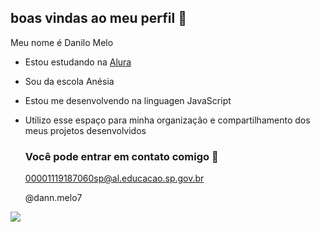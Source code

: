 ## boas vindas ao meu perfil 💙

Meu nome é Danilo Melo

- Estou estudando na [Alura](https://www.alura.com.br)
- Sou da escola Anésia
- Estou me desenvolvendo na linguagen JavaScript
- Utilizo esse espaço para minha organização e compartilhamento dos meus projetos desenvolvidos

  ### Você pode entrar em contato comigo 📧

  00001119187060sp@al.educacao.sp.gov.br
  
  @dann.melo7

![](https://media1.tenor.com/m/ICWKzJV3FOoAAAAC/lam1.gif)


 
